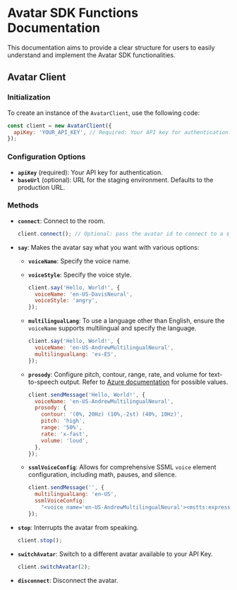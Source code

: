 # Avatar SDK Functions Documentation

This documentation aims to provide a clear structure for users to easily understand and implement the Avatar SDK functionalities.

## Avatar Client

### Initialization

To create an instance of the `AvatarClient`, use the following code:

```javascript
const client = new AvatarClient({
  apiKey: 'YOUR_API_KEY', // Required: Your API key for authentication.
});
```

### Configuration Options

- **`apiKey`** (required): Your API key for authentication.
- **`baseUrl`** (optional): URL for the staging environment. Defaults to the production URL.

### Methods

- **`connect`**: Connect to the room.

    ```javascript
    client.connect(); // Optional: pass the avatar id to connect to a specific avatar.
    ```

- **`say`**: Makes the avatar say what you want with various options:

  - **`voiceName`**: Specify the voice name.
  - **`voiceStyle`**: Specify the voice style.

    ```javascript
    client.say('Hello, World!', {
      voiceName: 'en-US-DavisNeural',
      voiceStyle: 'angry',
    });
    ```

  - **`multilingualLang`**: To use a language other than English, ensure the `voiceName` supports multilingual and specify the language.

    ```javascript
    client.say('Hello, World!', {
      voiceName: 'en-US-AndrewMultilingualNeural',
      multilingualLang: 'es-ES',
    });
    ```

  - **`prosody`**: Configure pitch, contour, range, rate, and volume for text-to-speech output. Refer to [Azure documentation](https://learn.microsoft.com/en-us/azure/ai-services/speech-service/speech-synthesis-markup-voice#adjust-prosody) for possible values.

    ```javascript
    client.sendMessage('Hello, World!', {
      voiceName: 'en-US-AndrewMultilingualNeural',
      prosody: {
        contour: '(0%, 20Hz) (10%,-2st) (40%, 10Hz)',
        pitch: 'high',
        range: '50%',
        rate: 'x-fast',
        volume: 'loud',
      },
    });
    ```

  - **`ssmlVoiceConfig`**: Allows for comprehensive SSML `voice` element configuration, including math, pauses, and silence.

    ```javascript
    client.sendMessage('', {
      multilingualLang: 'en-US',
      ssmlVoiceConfig:
        "<voice name='en-US-AndrewMultilingualNeural'><mstts:express-as style='angry'><mstts:viseme type='FacialExpression'>Hello, World!</mstts:viseme></mstts:express-as></voice>",
    });
    ```

- **`stop`**: Interrupts the avatar from speaking.

  ```javascript
  client.stop();
  ```

- **`switchAvatar`**: Switch to a different avatar available to your API Key.

  ```javascript
  client.switchAvatar(2);
  ```

- **`disconnect`**: Disconnect the avatar.
